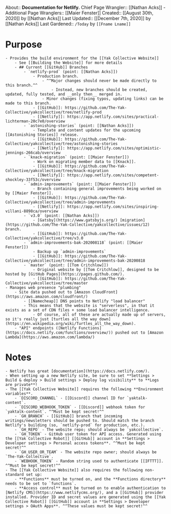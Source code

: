 About:: __Documentation for Netlify.__
Chief Page Wrangler:: [[Nathan Acks]]
    - Additional Page Wranglers:: [[Maier Fenster]]
Created:: [[August 30th, 2020]] by [[Nathan Acks]]
Last Updated:: [[December 7th, 2020]] by [[Nathan Acks]]
Last Gardened:: `/Today` by `[[Fname Lname]]`
# Purpose
    - Provides the build environment for the [[Yak Collective Website]]
        - See [[Building the Website]] for more details
        - ## Current [[GitHub]] Branches
            - `netlify-prod` (point: [[Nathan Acks]])
                - Production branch.
                    - ^^Major changes should never be made directly to this branch.^^
                        - Instead, new branches should be created, updated, fully tested, and __only then__ merged in.
                    - Minor changes (fixing typos, updating links) can be made to this branch.
                - [[GitHub]]: https://github.com/The-Yak-Collective/yakcollective/tree/netlify-prod
                - [[Netlify]]: https://app.netlify.com/sites/practical-lichterman-20c7e0/overview
            - `astonishing-stories` (point: [[Nathan Acks]])
                - Template and content updates for the upcoming [[Astonishing Stories]] release.
                - [[GitHub]]: https://github.com/The-Yak-Collective/yakcollective/tree/astonishing-stories
                - [[Netlify]]: https://app.netlify.com/sites/optimistic-jennings-266cab/overview
            - `knack-migration` (point: [[Maier Fenster]])
                - Work on migrating member data to [[Knack]].
                - [[GitHub]]: https://github.com/The-Yak-Collective/yakcollective/tree/knack-migration
                - [[Netlify]]: https://app.netlify.com/sites/competent-shockley-33f53c/overview
            - `admin-improvements` (point: [[Maier Fenster]])
                - Branch containing general improvements being worked on by [[Maier Fenster]].
                - [[GitHub]]: https://github.com/The-Yak-Collective/yakcollective/tree/admin-improvements
                - [[Netlify]]: https://app.netlify.com/sites/inspiring-villani-8898ca/overview
            - `v3.0` (point: [[Nathan Acks]])
                - [Gatsby](https://www.gatsbyjs.org/) [migration](https://github.com/The-Yak-Collective/yakcollective/issues/12) branch.
                - [[GitHub]]: https://github.com/The-Yak-Collective/yakcollective/tree/v3.0
            - `admin-improvements-bak-202008118` (point: [[Maier Fenster]])
                - Backup up `admin-improvements`
                - [[GitHub]]: https://github.com/The-Yak-Collective/yakcollective/tree/admin-improvements-bak-20200818
            - `master` (point: [[Tom Critchlow]])
                - Original website by [[Tom Critchlow]], designed to be hosted by [GitHub Pages](https://pages.github.com/).
                - [[GitHub]]: https://github.com/The-Yak-Collective/yakcollective/tree/master
    - Manages web presence "plumbing"
        - Site data pushed out to [Amazon CloudFront](https://aws.amazon.com/cloudfront/)
            - [[Namecheap]] DNS points to Netlify "load balancer"
            - This means that the website is "serverless", in that it exists as a set of CDN files + some load balancer intelligence.
                - Of course, all of these are actually made up of servers, so it's really just [turtles all the way down](https://en.wikipedia.org/wiki/Turtles_all_the_way_down).
        - "API" endpoints ([Netlify Functions](https://docs.netlify.com/functions/overview/)) pushed out to [Amazon Lambda](https://aws.amazon.com/lambda/)
# Notes
    - Netlify has great [documentation](https://docs.netlify.com/).
    - When setting up a new Netlify site, be sure to set **Settings > Build & deploy > Build settings > Deploy log visibility** to **Logs are private**!
    - The [[Yak Collective Website]] requires the following **Environment variables**.
        - `DISCORD_CHANNEL` - [[Discord]] channel ID for `yaktalk-content`.
        - `DISCORD_WEBHOOK_TOKEN` - [[Discord]] webhook token for `yaktalk-content`. ^^Must be kept secret!^^
        - `GH_BRANCH` - [[GitHub]] branch that incoming writings/newsletters should be pushed to. Should match the branch Netlify's building (so, `netlify-prod` for production, etc.).
        - `GH_REPO` - The website repo; should always be `yakcollective`.
        - `GH_TOKEN` - GitHub user token for API access. Generated using the [[Yak Collective Robot]] [[GitHub]] account in **Settings > Developer settings > Personal access tokens**. ^^Must be kept secret!^^
        - `GH_USER_OR_TEAM` - The website repo owner; should always be `The-Yak-Collective`.
        - `WEBHOOK_TOKEN` - Random string used to authenticate [[IFTTT]]. ^^Must be kept secret!^^
    - The [[Yak Collective Website]] also requires the following non-standard set up:
        - **Functions** must be turned on, and the **Functions directory** needs to be set to `functions`.
        - **Access control** must be turned on to enable authentication to [Netlify CMS](https://www.netlifycms.org/), and a [[GitHub]] provider installed. Provider ID and secret values are generated using the [[Yak Collective Robot]] [[GitHub]] account in **Settings > Developer settings > OAuth Apps**. ^^These values must be kept secret!^^
